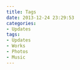 ```yaml
---
title: Tags
date: 2013-12-24 23:29:53
categories:
- Updates
tags:
- Updates
- Works
- Photos
- Music
---
```


